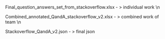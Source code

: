 Final_question_answers_set_from_stackoverflow.xlsx  - > individual work \n

Combined_annotated_QandA_stackoverflow_v2.xlsx   - > combined work of team  \n

Stackoverflow_QandA_v2.json   - > final json
